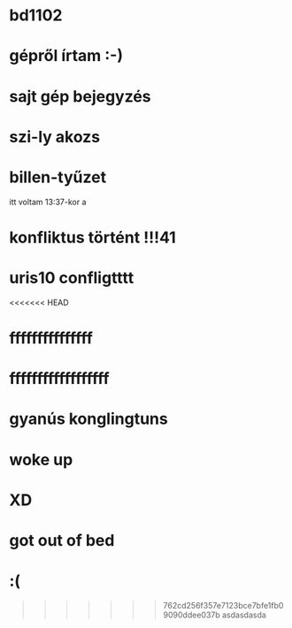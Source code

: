 # bd1102
# gépről írtam :-)
# sajt gép bejegyzés
# szi-ly akozs
# billen-tyűzet
itt voltam 13:37-kor
a
# konfliktus történt !!!41
# uris10 confligtttt
<<<<<<< HEAD
# fffffffffffffff
ffffffffffffffffff
=======
# gyanús konglingtuns
# woke up
# XD
# got out of bed
# :(
>>>>>>> 762cd256f357e7123bce7bfe1fb09090ddee037b
asdasdasda